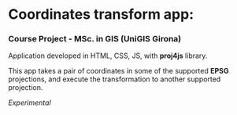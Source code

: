 # Coordinates transform app:
### Course Project - MSc. in GIS (UniGIS Girona)

Application developed in HTML, CSS, JS, with **proj4js** library.

This app takes a pair of coordinates in some of the supported **EPSG** projections, and execute the transformation to another supported projection. 

*Experimental*
